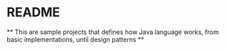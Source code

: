 # README #

** This are sample projects that defines how Java language works, from basic implementations, until design patterns **